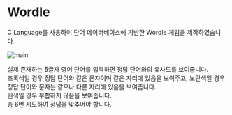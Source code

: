 # Wordle

C Language를 사용하여 단어 데이터베이스에 기반한 Wordle 게임을 제작하였습니다.   

![main](/pic1.jpg)   

실제 존재하는 5글자 영어 단어를 입력하면 정답 단어와의 유사도를 보여줍니다.   
초록색일 경우 정답 단어와 같은 문자이며 같은 자리에 있음을 보여주고, 노란색일 경우 정답 단어와 문자는 같으나 다른 자리에 있음을 보여줍니다.   
흰색일 경우 부합하지 않음을 보여줍니다.   
총 6번 시도하여 정답을 맞추어야 합니다.